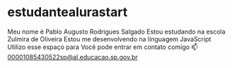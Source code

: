 # estudantealurastart
Meu nome é Pablo Augusto Rodrigues Salgado
Estou estudando na escola Zulmira de Oliveira
Estou me desenvolvendo na linguagem JavaScript
Utilizo esse espaço para Você pode entrar em contato comigo 📫
00001085430522sp@al.educacao.sp.gov.br
